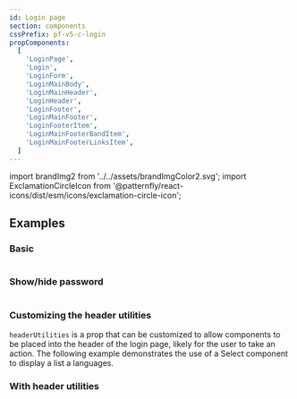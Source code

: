 ```yaml
---
id: Login page
section: components
cssPrefix: pf-v5-c-login
propComponents:
  [
    'LoginPage',
    'Login',
    'LoginForm',
    'LoginMainBody',
    'LoginMainHeader',
    'LoginHeader',
    'LoginFooter',
    'LoginMainFooter',
    'LoginFooterItem',
    'LoginMainFooterBandItem',
    'LoginMainFooterLinksItem',
  ]
---
```

import brandImg2 from '../../assets/brandImgColor2.svg';
import ExclamationCircleIcon from '@patternfly/react-icons/dist/esm/icons/exclamation-circle-icon';

## Examples
### Basic
```ts file='./LoginPageBasic.tsx' isFullscreen
```

### Show/hide password
```ts file='./LoginPageShowHidePassword.tsx' isFullscreen
```

### Customizing the header utilities

`headerUtilities` is a prop that can be customized to allow components to be placed into the header of the login page, likely for the user to take an action. The following example demonstrates the use of a Select component to display a list a languages.

### With header utilities
```ts file='./LoginPageLanguageSelect.tsx' isFullscreen
```